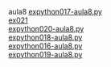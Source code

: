 aula8 
<a href='https://gabrielryanft.github.io/learning/cursoemvideo/python/exerciciospython/aula8/expython017-aula8.py/' target='_blank' rel='next'>expython017-aula8.py</a><br/>
<a href='https://gabrielryanft.github.io/learning/cursoemvideo/python/exerciciospython/aula8/ex021/' target='_blank' rel='next'>ex021</a><br/>
<a href='https://gabrielryanft.github.io/learning/cursoemvideo/python/exerciciospython/aula8/expython020-aula8.py/' target='_blank' rel='next'>expython020-aula8.py</a><br/>
<a href='https://gabrielryanft.github.io/learning/cursoemvideo/python/exerciciospython/aula8/expython018-aula8.py/' target='_blank' rel='next'>expython018-aula8.py</a><br/>
<a href='https://gabrielryanft.github.io/learning/cursoemvideo/python/exerciciospython/aula8/expython016-aula8.py/' target='_blank' rel='next'>expython016-aula8.py</a><br/>
<a href='https://gabrielryanft.github.io/learning/cursoemvideo/python/exerciciospython/aula8/expython019-aula8.py/' target='_blank' rel='next'>expython019-aula8.py</a><br/>
